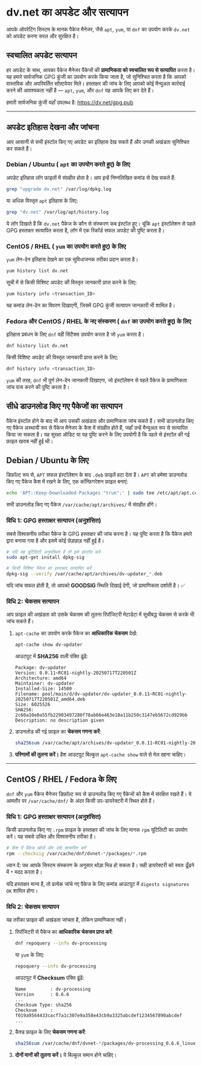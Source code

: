 # dv.net का अपडेट और सत्यापन

आपके ऑपरेटिंग सिस्टम के मानक पैकेज मैनेजर, जैसे `apt`, `yum`, या `dnf` का उपयोग करके `dv.net` को अपडेट करना सरल और सुरक्षित है।

## स्वचालित अपडेट सत्यापन

हर अपडेट के साथ, आपका पैकेज मैनेजर पैकेजों की **प्रामाणिकता को स्वचालित रूप से सत्यापित** करता है। यह हमारे सार्वजनिक GPG कुंजी का उपयोग करके किया जाता है, जो सुनिश्चित करता है कि आपको वास्तविक और अपरिवर्तित सॉफ़्टवेयर मिले। हस्ताक्षर की जांच के लिए आपको कोई मैन्युअल कार्रवाई करने की आवश्यकता नहीं है — `apt`, `yum`, और `dnf` यह आपके लिए कर देते हैं।

हमारी सार्वजनिक कुंजी यहाँ उपलब्ध है: <https://dv.net/gpg.pub>

------------------------------------------------------------------------

## अपडेट इतिहास देखना और जांचना

आप आसानी से सभी इंस्टॉल किए गए अपडेट का इतिहास देख सकते हैं और उनकी अखंडता सुनिश्चित कर सकते हैं।

### Debian / Ubuntu ( `apt` का उपयोग करते हुए) के लिए

अपडेट इतिहास लॉग फ़ाइलों में संग्रहीत होता है। आप इन्हें निम्नलिखित कमांड से देख सकते हैं:

``` bash
grep "upgrade dv.net" /var/log/dpkg.log
```

या अधिक विस्तृत `apt` इतिहास के लिए:

``` bash
grep "dv.net" /var/log/apt/history.log
```

ये लॉग दिखाते हैं कि `dv.net` पैकेज के कौन से संस्करण कब इंस्टॉल हुए। चूंकि `apt` इंस्टॉलेशन से पहले GPG हस्ताक्षर सत्यापित करता है, लॉग में एक रिकॉर्ड सफल अपडेट की पुष्टि करता है।

### CentOS / RHEL ( `yum` का उपयोग करते हुए) के लिए

`yum` लेन-देन इतिहास देखने का एक सुविधाजनक तरीका प्रदान करता है।

``` bash
yum history list dv.net
```

सूची में से किसी विशिष्ट अपडेट की विस्तृत जानकारी प्राप्त करने के लिए:

``` bash
yum history info <transaction_ID>
```

यह कमांड लेन-देन का विवरण दिखाएगी, जिसमें GPG कुंजी सत्यापन जानकारी भी शामिल है।

### Fedora और CentOS / RHEL के नए संस्करण ( `dnf` का उपयोग करते हुए) के लिए

इतिहास प्रबंधन के लिए `dnf` वही सिंटैक्स उपयोग करता है जो `yum` करता है।

``` bash
dnf history list dv.net
```

किसी विशिष्ट अपडेट की विस्तृत जानकारी प्राप्त करने के लिए:

``` bash
dnf history info <transaction_ID>
```

`yum` की तरह, `dnf` भी पूर्ण लेन-देन जानकारी दिखाएगा, जो इंस्टॉलेशन से पहले पैकेज के प्रामाणिकता जांच पास करने की पुष्टि करता है।

## सीधे डाउनलोड किए गए पैकेजों का सत्यापन

पैकेज इंस्टॉल होने के बाद भी आप उसकी अखंडता और प्रामाणिकता जांच सकते हैं। सभी डाउनलोड किए गए पैकेज अस्थायी रूप से पैकेज मैनेजर के कैश में संग्रहीत होते हैं, जहाँ उन्हें मैन्युअल रूप से सत्यापित किया जा सकता है। यह सुरक्षा ऑडिट या यह पुष्टि करने के लिए उपयोगी है कि पहले से इंस्टॉल की गई फ़ाइल खराब नहीं हुई थी।

## Debian / Ubuntu के लिए

डिफ़ॉल्ट रूप से, `APT` सफल इंस्टॉलेशन के बाद `.deb` फ़ाइलें हटा देता है। `APT` को हमेशा डाउनलोड किए गए पैकेज कैश में रखने के लिए, एक कॉन्फ़िगरेशन फ़ाइल बनाएं:

``` bash
echo 'APT::Keep-Downloaded-Packages "true";' | sudo tee /etc/apt/apt.conf.d/01keep-debs
```

सभी डाउनलोड किए गए पैकेज `/var/cache/apt/archives/` में संग्रहीत होंगे।

### विधि 1: GPG हस्ताक्षर सत्यापन (अनुशंसित)

सबसे विश्वसनीय तरीका पैकेज के GPG हस्ताक्षर की जांच करना है। यह पुष्टि करता है कि पैकेज हमारे द्वारा बनाया गया है और इसमें कोई छेड़छाड़ नहीं हुई है।

``` bash
# यदि यह यूटिलिटी अनुपस्थित है तो इसे इंस्टॉल करें
sudo apt-get install dpkg-sig

# किसी विशिष्ट पैकेज का हस्ताक्षर सत्यापित करें
dpkg-sig --verify /var/cache/apt/archives/dv-updater_*.deb
```

यदि जांच सफल होती है, तो आपको **GOODSIG** स्थिति दिखाई देगी, जो प्रामाणिकता दर्शाती है। ✅

### विधि 2: चेकसम सत्यापन

आप फ़ाइल की अखंडता को उसके चेकसम की तुलना रिपॉजिटरी मेटाडेटा में सूचीबद्ध चेकसम से करके भी जांच सकते हैं।

1.  `apt-cache` का उपयोग करके पैकेज का **आधिकारिक चेकसम** देखें:

    ``` bash
    apt-cache show dv-updater
    ```

    आउटपुट में **SHA256** वाली पंक्ति ढूंढें:

        Package: dv-updater
        Version: 0.0.11~RC01-nightly-20250717T220501Z
        Architecture: amd64
        Maintainer: dv-updater
        Installed-Size: 14500
        Filename: pool/main/d/dv-updater/dv-updater_0.0.11~RC01-nightly-20250717T220501Z_amd64.deb
        Size: 6025526
        SHA256: 2c60a10e0a55fb22903497280f78ab66e463e10a11b250c3147eb5672cd929bb
        Description: no description given

2.  डाउनलोड की गई फ़ाइल का **चेकसम गणना करें**:

    ``` bash
    sha256sum /var/cache/apt/archives/dv-updater_0.0.11~RC01-nightly-20250717T220501Z_amd64.deb
    ```

3.  **परिणामों की तुलना करें।** हैश आउटपुट बिल्कुल `apt-cache show` वाले से मेल खाना चाहिए।

------------------------------------------------------------------------

## CentOS / RHEL / Fedora के लिए

`dnf` और `yum` पैकेज मैनेजर डिफ़ॉल्ट रूप से डाउनलोड किए गए पैकेजों को कैश में संरक्षित रखते हैं। ये आमतौर पर `/var/cache/dnf/` के अंदर किसी उप-डायरेक्टरी में स्थित होते हैं।

### विधि 1: GPG हस्ताक्षर सत्यापन (अनुशंसित)

किसी डाउनलोड किए गए `.rpm` फ़ाइल के हस्ताक्षर की जांच के लिए मानक `rpm` यूटिलिटी का उपयोग करें। यह सबसे उचित और विश्वसनीय तरीका है।

``` bash
# कैश में पैकेज खोजें और उसे सत्यापित करें
rpm --checksig /var/cache/dnf/dvnet-*/packages/*.rpm
```

ध्यान दें: पथ आपके सिस्टम संस्करण के अनुसार थोड़ा भिन्न हो सकता है। सही डायरेक्टरी को स्वतः ढूँढने में `*` मदद करता है।

यदि हस्ताक्षर मान्य है, तो प्रत्येक जांचे गए पैकेज के लिए कमांड आउटपुट में `digests signatures OK` शामिल होगा।

### विधि 2: चेकसम सत्यापन

यह तरीका फ़ाइल की अखंडता जांचता है, लेकिन प्रामाणिकता नहीं।

1.  रिपॉजिटरी से पैकेज का **आधिकारिक चेकसम प्राप्त करें**:

    ``` bash
    dnf repoquery --info dv-processing
    ```

    या `yum` के लिए:

    ``` bash
    repoquery --info dv-processing
    ```

    आउटपुट में **Checksum** पंक्ति ढूंढें:

        Name         : dv-processing
        Version      : 0.6.6
        ...
        Checksum Type: sha256
        Checksum     : f019a9564433cacf7a1c307e9a358e43cb9a3325abcdef1234567890abcdef
        ...

2.  कैश्ड फ़ाइल के लिए **चेकसम गणना करें**:

    ``` bash
    sha256sum /var/cache/dnf/dvnet-*/packages/dv-processing_0.6.6_linux_amd64.rpm
    ```

3.  **दोनों मानों की तुलना करें।** ये बिल्कुल समान होने चाहिए।
